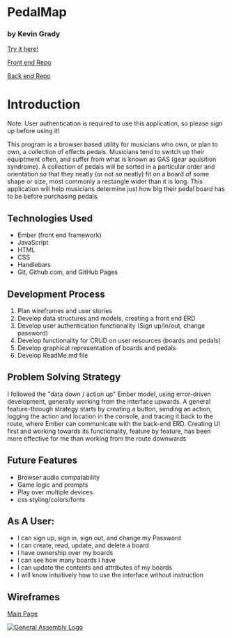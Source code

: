 # PedalMap
### by Kevin Grady


[Try it here!](https://kmg1434.github.io/pedalmap-fron)

[Front end Repo](https://github.com/kmg1434/ear-training-front-end)

[Back end Repo](https://github.com/kmg1434/ear-training-back-end)

# Introduction

Note: User authentication is required to use this application, so please sign up
 before using it!

This program is a browser based utility for musicians who own, or plan to own,
a collection of effects pedals. Musicians tend to switch up their equiptment
often, and suffer from what is known as GAS (gear aquisition syndrome). A
collection of pedals will be sorted in a particular order and orientation so
that they neatly (or not so neatly) fit on a board of some shape or size, most
commonly a rectangle wider than it is long. This application will help
musicians determine just how big their pedal board has to be before purchasing
pedals.

## Technologies Used

- Ember (front end framework)
- JavaScript
- HTML
- CSS
- Handlebars
- Git, Github.com, and GitHub Pages

## Development Process

1. Plan wireframes and user stories
2. Develop data structures and models, creating a front end ERD
3. Develop user authentication functionality (Sign up/in/out, change password)
4. Develop functionality for CRUD on user resources (boards and pedals)
5. Develop graphical representation of boards and pedals
7. Develop ReadMe.md file

## Problem Solving Strategy

I followed the "data down / action up" Ember model, using error-driven
development, generally working from the interface upwards. A general
feature-through strategy starts by creating a button, sending an action,
logging the action and location in the console, and tracing it back to the
route, where Ember can communicate with the back-end ERD. Creating UI
first and working towards its functionality, feature by feature, has been more
effective for me than working from the route downwards

## Future Features

- Browser audio compatability
- Game logic and prompts
- Play over multiple devices.
- css styling/colors/fonts

## As A User:

- I can sign up, sign in, sign out, and change my Password
- I can create, read, update, and delete a board
- I have ownership over my boards
- I can see how many boards I have
- I can update the contents and attributes of my boards
- I will know intuitively how to use the interface without instruction

## Wireframes

[Main Page](./full-stack-wireframe.png)

[![General Assembly Logo](https://camo.githubusercontent.com/1a91b05b8f4d44b5bbfb83abac2b0996d8e26c92/687474703a2f2f692e696d6775722e636f6d2f6b6538555354712e706e67)](https://generalassemb.ly/education/web-development-immersive)
